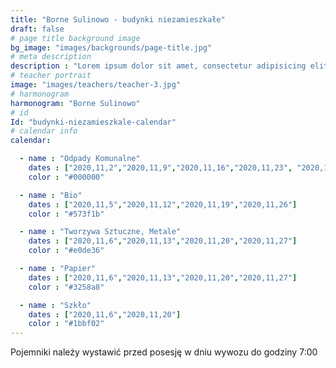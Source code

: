 ```yaml
---
title: "Borne Sulinowo - budynki niezamieszkałe"
draft: false
# page title background image
bg_image: "images/backgrounds/page-title.jpg"
# meta description
description : "Lorem ipsum dolor sit amet, consectetur adipisicing elit, sed do eiusmod tempor incididunt ut labore. dolore magna aliqua. Ut enim ad minim veniam, quis nostrud."
# teacher portrait
image: "images/teachers/teacher-3.jpg"
# harmonogram
harmonogram: "Borne Sulinowo"
# id
Id: "budynki-niezamieszkale-calendar"
# calendar info
calendar:

  - name : "Odpady Komunalne"
    dates : ["2020,11,2","2020,11,9","2020,11,16","2020,11,23", "2020,11,30"]
    color : "#000000"

  - name : "Bio"
    dates : ["2020,11,5","2020,11,12","2020,11,19","2020,11,26"]
    color : "#573f1b"

  - name : "Tworzywa Sztuczne, Metale"
    dates : ["2020,11,6","2020,11,13","2020,11,20","2020,11,27"]
    color : "#e0de36"

  - name : "Papier"
    dates : ["2020,11,6","2020,11,13","2020,11,20","2020,11,27"]
    color : "#3258a8"

  - name : "Szkło"
    dates : ["2020,11,6","2020,11,20"]
    color : "#1bbf02"
---
```


Pojemniki należy wystawić przed posesję w dniu wywozu do godziny 7:00